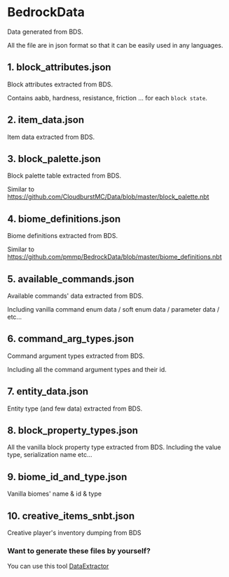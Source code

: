 # BedrockData
Data generated from BDS. 

All the file are in json format so that it can be easily used in any languages.

## 1. block_attributes.json

Block attributes extracted from BDS.

Contains aabb, hardness, resistance, friction ... for each ```block state```.

## 2. item_data.json

Item data extracted from BDS.

## 3. block_palette.json

Block palette table extracted from BDS. 

Similar to https://github.com/CloudburstMC/Data/blob/master/block_palette.nbt

## 4. biome_definitions.json

Biome definitions extracted from BDS.

Similar to https://github.com/pmmp/BedrockData/blob/master/biome_definitions.nbt

## 5. available_commands.json

Available commands' data extracted from BDS.

Including vanilla command enum data / soft enum data / parameter data / etc...

## 6. command_arg_types.json

Command argument types extracted from BDS.

Including all the command argument types and their id.

## 7. entity_data.json

Entity type (and few data) extracted from BDS.

## 8. block_property_types.json

All the vanilla block property type extracted from BDS. Including the value type, serialization name etc...

## 9. biome_id_and_type.json

Vanilla biomes' name & id & type

## 10. creative_items_snbt.json

Creative player's inventory dumping from BDS

### Want to generate these files by yourself?

You can use this tool [DataExtractor](https://github.com/AllayMC/DataExtractor)